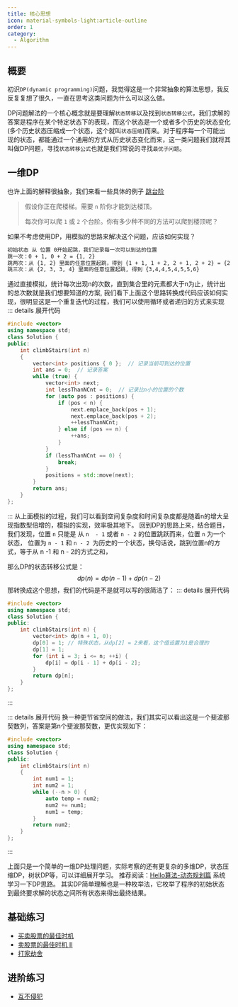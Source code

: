 ```yaml
---
title: 核心思想
icon: material-symbols-light:article-outline
order: 1
category:
  - Algorithm
---
```



## 概要

初识`DP(dynamic programming)`问题，我觉得这是一个非常抽象的算法思想，我反反复复想了很久，一直在思考这类问题为什么可以这么做。

DP问题解法的一个核心概念就是要理解`状态转移`以及找到`状态转移公式`，我们求解的答案是程序在某个特定状态下的表现，而这个状态是一个或者多个历史的状态变化(多个历史状态压缩成一个状态，这个就叫`状态压缩`)而来。对于程序每一个可能出现的状态，都能通过一个通用的方式从历史状态变化而来，这一类问题我们就将其叫做DP问题，寻找`状态转移公式`也就是我们常说的寻找`最优子问题`。

## 一维DP

也许上面的解释很抽象，我们来看一些具体的例子 [跳台阶](https://leetcode.cn/problems/climbing-stairs/description/)

> 假设你正在爬楼梯。需要 `n` 阶你才能到达楼顶。
>
> 每次你可以爬 `1` 或 `2` 个台阶。你有多少种不同的方法可以爬到楼顶呢？

如果不考虑使用DP，用模拟的思路来解决这个问题，应该如何实现？

```tex
初始状态 从 位置 0开始起跳，我们记录每一次可以到达的位置
跳一次：0 + 1, 0 + 2 = {1, 2}
跳两次：从 {1, 2} 里面的任意位置起跳，得到 {1 + 1, 1 + 2, 2 + 1, 2 + 2} = {2,3,3,4}
跳三次：从 {2, 3, 3, 4} 里面的任意位置起跳, 得到 {3,4,4,5,4,5,5,6}
```

通过直接模拟，统计每次出现n的次数，直到集合里的元素都大于n为止，统计出的总次数就是我们想要知道的方案,
我们看下上面这个思路转换成代码应该如何实现，很明显这是一个重复迭代的过程，我们可以使用循环或者递归的方式来实现
::: details 展开代码
```c++
#include <vector>
using namespace std;
class Solution {
public:
    int climbStairs(int n)
    {
        vector<int> positions { 0 };  // 记录当前可到达的位置
        int ans = 0;  // 记录答案
        while (true) {
            vector<int> next;
            int lessThanNCnt = 0;  // 记录比n小的位置的个数
            for (auto pos : positions) {
                if (pos < n) {
                    next.emplace_back(pos + 1);
                    next.emplace_back(pos + 2);
                    ++lessThanNCnt;
                } else if (pos == n) {
                    ++ans;
                }
            }
            if (lessThanNCnt == 0) {
                break;
            }
            positions = std::move(next);
        }
        return ans;
    }
};
```
:::
从上面模拟的过程，我们可以看到空间复杂度和时间复杂度都是随着n的增大呈现指数型倍增的，模拟的实现，效率极其地下。
回到DP的思路上来，结合题目，我们发现，位置 `n` 只能是 从 `n  - 1` 或者 `n - 2` 的位置跳跃而来，位置 `n` 为一个状态，
位置为 `n - 1` 和 `n - 2 `为历史的一个状态，换句话说，跳到位置n的方式，等于从 n -1 和 n - 2的方式之和，

那么DP的状态转移公式是：
$$
dp(n) = dp(n -1) + dp(n - 2)
$$
那转换成这个思想，我们的代码是不是就可以写的很简洁了：
::: details 展开代码
```c++
#include <vector>
using namespace std;
class Solution {
public:
    int climbStairs(int n) {
        vector<int> dp(n + 1, 0);
        dp[0] = 1; // 特殊状态，从dp[2] = 2来看，这个值设置为1是合理的
        dp[1] = 1;
        for (int i = 3; i <= n; ++i) {
            dp[i] = dp[i - 1] + dp[i - 2];
        }
        return dp[n];
    }
};
```
:::

::: details 展开代码
换一种更节省空间的做法，我们其实可以看出这是一个斐波那契数列，答案是第n个斐波那契数，更优实现如下：

```c++
#include <vector>
using namespace std;
class Solution {
public:
    int climbStairs(int n)
    {
        int num1 = 1;
        int num2 = 1;
        while (--n > 0) {
            auto temp = num2;
            num2 += num1;
            num1 = temp;
        }
        return num2;
    }
};
```
:::

上面只是一个简单的一维DP处理问题，实际考察的还有更复杂的多维DP，状态压缩DP，树状DP等，可以详细展开学习。
推荐阅读：[Hello算法-动态规划篇](https://www.hello-algo.com/chapter_dynamic_programming/intro_to_dynamic_programming/)
系统学习一下DP思路。
其实DP简单理解也是一种枚举法，它枚举了程序的初始状态到最终要求解的状态之间所有状态来得出最终结果。

## 基础练习

- [买卖股票的最佳时机](https://leetcode.cn/problems/best-time-to-buy-and-sell-stock/description)
- [卖股票的最佳时机 II](https://leetcode.cn/problems/best-time-to-buy-and-sell-stock-ii/description)
- [打家劫舍](practice/house_robber.md)

## 进阶练习

- [互不侵犯](practice/luogu_p1896.md)
